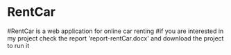 # RentCar
#RentCar is a web application for online car renting
#if you are interested in my project check the report 'report-rentCar.docx' and download the project to run it

